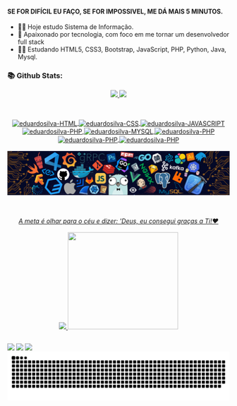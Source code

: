 <h4>SE FOR DIFÍCIL EU FAÇO, SE FOR IMPOSSIVEL, ME DÁ MAIS 5 MINUTOS.</h4>

- 👨‍🎓 Hoje estudo Sistema de Informação.
- 🚀 Apaixonado por tecnologia, com foco em me tornar um desenvolvedor full stack
- 👨‍💻 Estudando HTML5, CSS3, Bootstrap, JavaScript, PHP, Python, Java, Mysql.


<!-- -->
<h3> 📚 Github Stats: <br></h3>
<div align="center" style="display: inline_block">
  <a href="https://github.com/eduardoosilva99"> 
  <img height="170em" src="https://github-readme-stats.vercel.app/api?username=eduardoosilva99&show_icons=true&theme=tokyonight&include_all_commits=true&count_private=true"/>    
  <img height="170em" src="https://github-readme-stats.vercel.app/api/top-langs/?username=eduardoosilva99&theme=tokyonight&layout=compact&custom_title=Tecnologias&langs_count=10"/>                   
</div>

## <!--icone-->

<div align="center" style="display: inline_block"><br>
    <img align="center" alt="eduardosilva-HTML" height="30" width="40" src="https://cdn.jsdelivr.net/gh/devicons/devicon@latest/icons/html5/html5-original.svg" />
    <img align="center" alt="eduardosilva-CSS" height="30" width="40" src="https://cdn.jsdelivr.net/gh/devicons/devicon@latest/icons/css3/css3-original.svg" />
    <img align="center" alt="eduardosilva-JAVASCRIPT" height="30" width="40" src="https://cdn.jsdelivr.net/gh/devicons/devicon/icons/javascript/javascript-original.svg" />
    <img align="center" alt="eduardosilva-PHP" height="30" width="40" src="https://cdn.jsdelivr.net/gh/devicons/devicon@latest/icons/bootstrap/bootstrap-original.svg" />
    <img align="center" alt="eduardosilva-MYSQL" height="30" width="40" src="https://cdn.jsdelivr.net/gh/devicons/devicon/icons/mysql/mysql-original-wordmark.svg" />
    <img align="center" alt="eduardosilva-PHP" height="30" width="40" src="https://cdn.jsdelivr.net/gh/devicons/devicon@latest/icons/php/php-original.svg">
    <img align="center" alt="eduardosilva-PHP" height="30" width="40" src="https://cdn.jsdelivr.net/gh/devicons/devicon/icons/python/python-original-wordmark.svg" /> 
    <img align="center" alt="eduardosilva-PHP" height="30" width="40" src="https://cdn.jsdelivr.net/gh/devicons/devicon@latest/icons/git/git-original.svg" />
</div>

 <div><br>
  <img src="https://github.com/eduardoosilva99/eduardoosilva99/blob/main/header.png">
 </div><br>
  
  ## 
<div align="center" style="display: inline_block">
 <i> A meta é olhar para o céu e dizer: 'Deus, eu consegui graças a Ti!❤</i> <br> <br>
 <img src="https://github.com/eduardoosilva99/barbeariaok/blob/main/sistema/animacao.gif" width="220">
 <img src="https://github.com/eduardoosilva99/aplicacao/blob/main/itachi.gif" width="250" height="220">
</div>


## <!--rede social-->  
<div>
    <a href="https://instagram.com/eduardo_oliveira0701/" target="_blank"><img src="https://img.shields.io/badge/-Instagram-%23E4405F?style=for-the-badge&logo=instagram&logoColor=white" target="_blank"></a>
    <a href="https://www.linkedin.com/in/eduardo-de-oliveira-silva-4471aa235/" target="_blank"><img src="https://img.shields.io/badge/-LinkedIn-%230077B5?style=for-the-badge&logo=linkedin&logoColor=white" target="_blank"></a> 
    <a href = "mailto:eduardocristoreidudu@gmail.com"><img src="https://img.shields.io/badge/-Gmail-%23333?style=for-the-badge&logo=gmail&logoColor=white" target="_blank"></a>
  </div>
 
<picture>
  <source
    media="(prefers-color-scheme: dark)"
    srcset="
      https://raw.githubusercontent.com/platane/snk/output/github-contribution-grid-snake-dark.svg
    "
  />
  <source
    media="(prefers-color-scheme: light)"
    srcset="
      https://raw.githubusercontent.com/platane/snk/output/github-contribution-grid-snake.svg
    "
  />
  <img
    alt="github contribution grid snake animation"
    src="https://raw.githubusercontent.com/platane/snk/output/github-contribution-grid-snake.svg"
  />
</picture>
